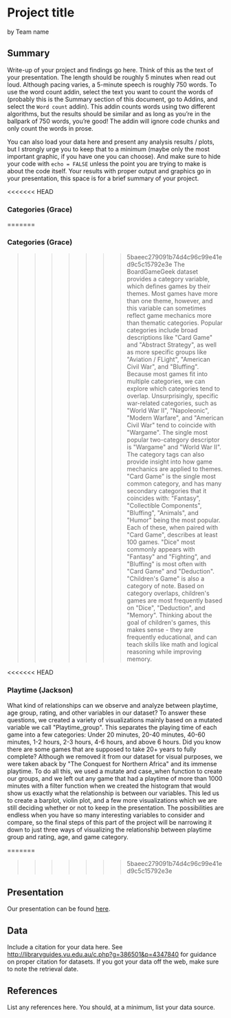 Project title
================
by Team name

## Summary

Write-up of your project and findings go here. Think of this as the text
of your presentation. The length should be roughly 5 minutes when read
out loud. Although pacing varies, a 5-minute speech is roughly 750
words. To use the word count addin, select the text you want to count
the words of (probably this is the Summary section of this document, go
to Addins, and select the `Word count` addin). This addin counts words
using two different algorithms, but the results should be similar and as
long as you’re in the ballpark of 750 words, you’re good! The addin will
ignore code chunks and only count the words in prose.

You can also load your data here and present any analysis results /
plots, but I strongly urge you to keep that to a minimum (maybe only the
most important graphic, if you have one you can choose). And make sure
to hide your code with `echo = FALSE` unless the point you are trying to
make is about the code itself. Your results with proper output and
graphics go in your presentation, this space is for a brief summary of
your project.

<<<<<<< HEAD


### Categories (Grace)


=======
### Categories (Grace)

>>>>>>> 5baeec279091b74d4c96c99e41ed9c5c15792e3e
  The BoardGameGeek dataset provides a category variable, which defines games by their themes. Most games have more than one theme, however, and this variable can sometimes reflect game mechanics more than thematic categories. Popular categories include broad descriptions like "Card Game" and "Abstract Strategy", as well as more specific groups like "Aviation / FLight", "American Civil War", and "Bluffing". 
  Because most games fit into multiple categories, we can explore which categories tend to overlap. Unsurprisingly, specific war-related categories, such as "World War II", "Napoleonic", "Modern Warfare", and "American Civil War" tend to coincide with "Wargame". The single most popular two-category descriptor is "Wargame" and "World War II". 
  The category tags can also provide insight into how game mechanics are applied to themes. "Card Game" is the single most common category, and has many secondary categories that it coincides with: "Fantasy", "Collectible Components", "Bluffing", "Animals", and "Humor" being the most popular. Each of these, when paired with "Card Game", describes at least 100 games. "Dice" most commonly appears with "Fantasy" and "Fighting", and "Bluffing" is most often with "Card Game" and "Deduction". 
  "Children's Game" is also a category of note. Based on category overlaps, children's games are most frequently based on "Dice", "Deduction", and "Memory". Thinking about the goal of children's games, this makes sense - they are frequently educational, and can teach skills like math and logical reasoning while improving memory. 
  
<<<<<<< HEAD
### Playtime (Jackson)

  What kind of relationships can we observe and analyze between playtime, age group, rating, and other variables in our dataset? To answer these questions, we created a variety of visualizations mainly based on a mutated variable we call "Playtime_group". This separates the playing time of each game into a few categories: Under 20 minutes, 20-40 minutes, 40-60 minutes, 1-2 hours, 2-3 hours, 4-6 hours, and above 6 hours. Did you know there are some games that are supposed to take 20+ years to fully complete? Although we removed it from our dataset for visual purposes, we were taken aback by "The Conquest for Northern Africa" and its immense playtime. To do all this, we used a mutate and case_when function to create our groups, and we left out any game that had a playtime of more than 1000 minutes with a filter function when we created the histogram that would show us exactly what the relationship is between our variables. This led us to create a barplot, violin plot, and a few more visualizations which we are still deciding whether or not to keep in the presentation. The possibilities are endless when you have so many interesting variables to consider and compare, so the final steps of this part of the project will be narrowing it down to just three ways of visualizing the relationship between playtime group and rating, age, and game category.  
  
=======
>>>>>>> 5baeec279091b74d4c96c99e41ed9c5c15792e3e
## Presentation

Our presentation can be found [here](presentation/presentation.html).

## Data

Include a citation for your data here. See
<http://libraryguides.vu.edu.au/c.php?g=386501&p=4347840> for guidance
on proper citation for datasets. If you got your data off the web, make
sure to note the retrieval date.

## References

List any references here. You should, at a minimum, list your data
source.
